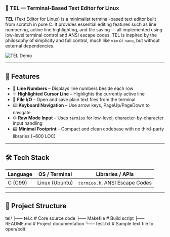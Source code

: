### 📝 TEL — Terminal-Based Text Editor for Linux

**TEL** (Text Editor for Linux) is a minimalist terminal-based text editor built from scratch in pure C. It provides essential editing features such as line numbering, active line highlighting, and file saving — all implemented using low-level terminal control and ANSI escape codes. TEL is inspired by the philosophy of simplicity and full control, much like `vim` or `nano`, but without external dependencies.

![TEL Demo](demo.gif) <!-- Replace this with your own screenshot or GIF -->

---

## 📌 Features

- 🔢 **Line Numbers** – Displays line numbers beside each row
- ✨ **Highlighted Cursor Line** – Highlights the currently active line
- 💾 **File I/O** – Open and save plain text files from the terminal
- ⌨️ **Keyboard Navigation** – Use arrow keys, PageUp/PageDown to navigate
- ⚙️ **Raw Mode Input** – Uses `termios` for low-level, character-by-character input handling
- 📟 **Minimal Footprint** – Compact and clean codebase with no third-party libraries (~600 LOC)

---

## 🛠️ Tech Stack

| Language | OS / Terminal | Libraries / APIs |
|----------|---------------|------------------|
| C (C99)  | Linux (Ubuntu) | `termios.h`, ANSI Escape Codes |

---

## 📂 Project Structure
tel/
├── tel.c # Core source code
├── Makefile # Build script
├── README.md # Project documentation
└── test.txt # Sample text file to open/edit
